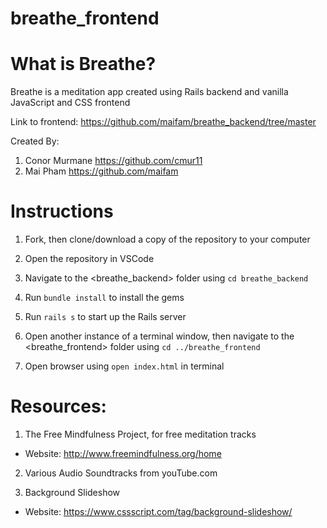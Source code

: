 # breathe_frontend

# What is Breathe?

Breathe is a meditation app created using Rails backend and vanilla JavaScript and CSS frontend


Link to frontend: https://github.com/maifam/breathe_backend/tree/master

Created By: 
1. Conor Murmane https://github.com/cmur11
2. Mai Pham https://github.com/maifam

# Instructions 

1. Fork, then clone/download a copy of the repository to your computer

2. Open the repository in VSCode

3. Navigate to the <breathe_backend> folder using `cd breathe_backend`

4. Run `bundle install` to install the gems

5. Run `rails s` to start up the Rails server

6. Open another instance of a terminal window, then navigate to the <breathe_frontend> folder using `cd ../breathe_frontend`

7. Open browser using `open index.html` in terminal

# Resources:
1. The Free Mindfulness Project, for free meditation tracks

  - Website: http://www.freemindfulness.org/home
 
 2. Various Audio Soundtracks from youTube.com
 
 3. Background Slideshow
 
  - Website: https://www.cssscript.com/tag/background-slideshow/
  
